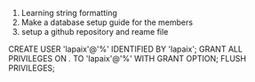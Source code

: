 
1. Learning string formatting
2. Make a database setup guide for the members
3. setup a github repository and reame file

CREATE USER 'lapaix'@'%' IDENTIFIED BY 'lapaix';
GRANT ALL PRIVILEGES ON *.* TO 'lapaix'@'%' WITH GRANT OPTION;
FLUSH PRIVILEGES;

